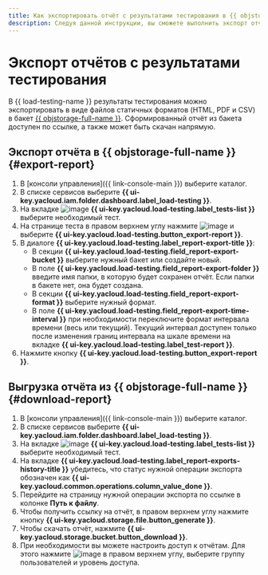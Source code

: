 ```yaml
---
title: Как экспортировать отчёт с результатами тестирования в {{ objstorage-full-name }}
description: Следуя данной инструкции, вы сможете выполнить экспорт отчётов в статичные форматы.
---
```


# Экспорт отчётов с результатами тестирования

В {{ load-testing-name }} результаты тестирования можно экспортировать в виде файлов статичных форматов (HTML, PDF и CSV) в бакет [{{ objstorage-full-name }}](../../storage/). Сформированный отчёт из бакета доступен по ссылке, а также может быть скачан напрямую. 

## Экспорт отчёта в {{ objstorage-full-name }} {#export-report}

1. В [консоли управления]({{ link-console-main }}) выберите каталог.
1. В списке сервисов выберите **{{ ui-key.yacloud.iam.folder.dashboard.label_load-testing }}**.
1. На вкладке ![image](../../_assets/load-testing/test.svg) **{{ ui-key.yacloud.load-testing.label_tests-list }}** выберите необходимый тест.
1. На странице теста в правом верхнем углу нажмите ![image](../../_assets/console-icons/ellipsis.svg) и выберите **{{ ui-key.yacloud.load-testing.button_export-report }}**.
1. В диалоге **{{ ui-key.yacloud.load-testing.label_report-export-title }}**:
	- В секции **{{ ui-key.yacloud.load-testing.field_report-export-bucket }}** выберите нужный бакет или создайте новый.
	- В поле **{{ ui-key.yacloud.load-testing.field_report-export-folder }}** введите имя папки, в которую будет сохранен отчёт. Если папки в бакете нет, она будет создана.
	- В секции **{{ ui-key.yacloud.load-testing.field_report-export-format }}** выберите нужный формат.
	- В поле **{{ ui-key.yacloud.load-testing.field_report-export-time-interval }}** при необходимости переключите формат интервала времени (весь или текущий). Текущий интервал доступен только после изменения границ интервала на шкале времени на вкладке **{{ ui-key.yacloud.load-testing.label_test-report }}**.  
1. Нажмите кнопку **{{ ui-key.yacloud.load-testing.button_export-report }}**.

## Выгрузка отчёта из {{ objstorage-full-name }} {#download-report}

1. В [консоли управления]({{ link-console-main }}) выберите каталог.
1. В списке сервисов выберите **{{ ui-key.yacloud.iam.folder.dashboard.label_load-testing }}**.
1. На вкладке ![image](../../_assets/load-testing/test.svg) **{{ ui-key.yacloud.load-testing.label_tests-list }}** выберите необходимый тест.
1. На вкладке **{{ ui-key.yacloud.load-testing.label_report-exports-history-title }}** убедитесь, что статус нужной операции экспорта обозначен как **{{ ui-key.yacloud.common.operations.column_value_done }}**.
1. Перейдите на страницу нужной операции экспорта по ссылке в колонке **Путь к файлу**.
1. Чтобы получить ссылку на отчёт, в правом верхнем углу нажмите кнопку **{{ ui-key.yacloud.storage.file.button_generate }}**.
1. Чтобы скачать отчёт, нажмите **{{ ui-key.yacloud.storage.bucket.button_download }}**.
1. При необходимости вы можете настроить доступ к отчётам. Для этого нажмите ![image](../../_assets/console-icons/ellipsis.svg) в правом верхнем углу, выберите группу пользователей и уровень доступа.
